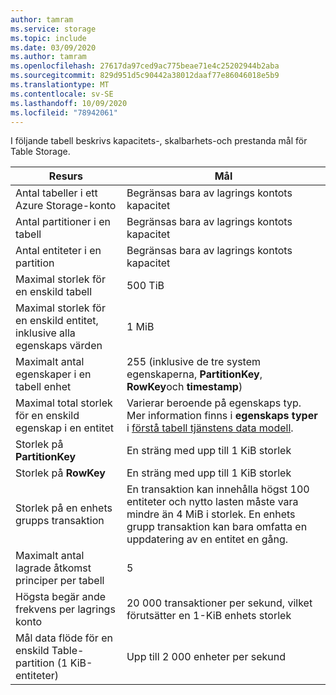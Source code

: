 ```yaml
---
author: tamram
ms.service: storage
ms.topic: include
ms.date: 03/09/2020
ms.author: tamram
ms.openlocfilehash: 27617da97ced9ac775beae71e4c25202944b2aba
ms.sourcegitcommit: 829d951d5c90442a38012daaf77e86046018e5b9
ms.translationtype: MT
ms.contentlocale: sv-SE
ms.lasthandoff: 10/09/2020
ms.locfileid: "78942061"
---
```

I följande tabell beskrivs kapacitets-, skalbarhets-och prestanda mål för Table Storage.

| Resurs | Mål |
|----------|---------------|
| Antal tabeller i ett Azure Storage-konto | Begränsas bara av lagrings kontots kapacitet |
| Antal partitioner i en tabell | Begränsas bara av lagrings kontots kapacitet |
| Antal entiteter i en partition | Begränsas bara av lagrings kontots kapacitet |
| Maximal storlek för en enskild tabell | 500 TiB |
| Maximal storlek för en enskild entitet, inklusive alla egenskaps värden | 1 MiB |
| Maximalt antal egenskaper i en tabell enhet | 255 (inklusive de tre system egenskaperna, **PartitionKey**, **RowKey**och **timestamp**) |
| Maximal total storlek för en enskild egenskap i en entitet | Varierar beroende på egenskaps typ. Mer information finns i **egenskaps typer** i [förstå tabell tjänstens data modell](/rest/api/storageservices/understanding-the-table-service-data-model). |
| Storlek på **PartitionKey** | En sträng med upp till 1 KiB storlek |
| Storlek på **RowKey** | En sträng med upp till 1 KiB storlek |
| Storlek på en enhets grupps transaktion | En transaktion kan innehålla högst 100 entiteter och nytto lasten måste vara mindre än 4 MiB i storlek. En enhets grupp transaktion kan bara omfatta en uppdatering av en entitet en gång. |
| Maximalt antal lagrade åtkomst principer per tabell | 5 |
| Högsta begär ande frekvens per lagrings konto | 20 000 transaktioner per sekund, vilket förutsätter en 1-KiB enhets storlek |
| Mål data flöde för en enskild Table-partition (1 KiB-entiteter) | Upp till 2 000 enheter per sekund |